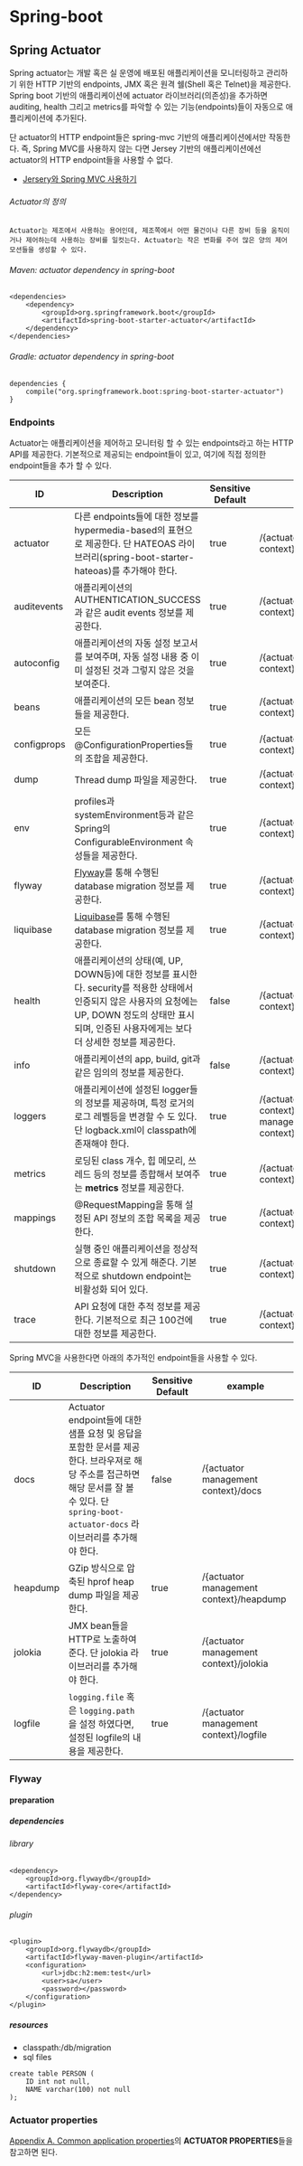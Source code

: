 # Spring-boot

## Spring Actuator
Spring actuator는 개발 혹은 실 운영에 배포된 애플리케이션을 모니터링하고 관리하기 위한 HTTP 기반의 endpoints, JMX 혹은 원격 쉘(Shell 혹은 Telnet)을 제공한다. Spring boot 기반의 애플리케이션에 actuator 라이브러리(의존성)을 추가하면 auditing, health 그리고 metrics를 파악할 수 있는 기능(endpoints)들이 자동으로 애플리케이션에 추가된다. 

단 actuator의 HTTP endpoint들은 spring-mvc 기반의 애플리케이션에서만 작동한다. 즉, Spring MVC를 사용하지 않는 다면 Jersey 기반의 애플리케이션에선 actuator의 HTTP endpoint들을 사용할 수 없다. 

* [Jersery와 Spring MVC 사용하기](https://docs.spring.io/spring-boot/docs/current/reference/htmlsingle/#howto-use-actuator-with-jersey)

###### Actuator의 정의

```
Actuator는 제조에서 사용하는 용어인데, 제조쪽에서 어떤 물건이나 다른 장비 등을 움직이거나 제어하는데 사용하는 장비를 일컷는다. Actuator는 작은 변화를 주어 많은 양의 제어 모션들을 생성할 수 있다.
```

###### Maven: actuator dependency in spring-boot

```
<dependencies>
    <dependency>
        <groupId>org.springframework.boot</groupId>
        <artifactId>spring-boot-starter-actuator</artifactId>
    </dependency>
</dependencies>
```

###### Gradle: actuator dependency in spring-boot
```
dependencies {
    compile("org.springframework.boot:spring-boot-starter-actuator")
}
```

### Endpoints
Actuator는 애플리케이션을 제어하고 모니터링 할 수 있는 endpoints라고 하는 HTTP API를 제공한다. 기본적으로 제공되는 endpoint들이 있고, 여기에 직접 정의한 endpoint들을 추가 할 수 있다. 

| ID | Description |Sensitive Default | example |
|-----------|-------------------------------------------------------------------------------------------------------------------------------------------------------------------------------------|-----------|-----------|
| actuator|다른 endpoints들에 대한 정보를 hypermedia-based의 표현으로 제공한다. 단 HATEOAS 라이브러리(spring-boot-starter-hateoas)를 추가해야 한다.| true | /{actuator management context}/actuator|
| auditevents |애플리케이션의 AUTHENTICATION_SUCCESS과 같은 audit events 정보를 제공한다.| true |  /{actuator management context}/auditevents|
| autoconfig |애플리케이션의 자동 설정 보고서를 보여주며, 자동 설정 내용 중 이미 설정된 것과 그렇지 않은 것을 보여준다. | true |  /{actuator management context}/autoconfig|
| beans |애플리케이션의 모든 bean 정보들을 제공한다. | true |  /{actuator management context}/beans|
| configprops |모든 @ConfigurationProperties들의 조합을 제공한다.| true |  /{actuator management context}/configprops|
| dump |Thread dump 파일을 제공한다.| true |  /{actuator management context}/dump|
| env |profiles과 systemEnvironment등과 같은 Spring의 ConfigurableEnvironment  속성들을 제공한다. | true |  /{actuator management context}/env|
| flyway |[Flyway](https://flywaydb.org)를 통해 수행된 database migration 정보를 제공한다. | true |  /{actuator management context}/flyway|
| liquibase |[Liquibase](http://www.liquibase.org/)를 통해 수행된 database migration 정보를 제공한다. | true |  /{actuator management context}/liquibase|
| health | 애플리케이션의 상태(예, UP, DOWN등)에 대한 정보를 표시한다. security를 적용한 상태에서 인증되지 않은 사용자의 요청에는  UP, DOWN 정도의 상태만 표시되며, 인증된 사용자에게는 보다 더 상세한 정보를 제공한다.| false |  /{actuator management context}/health|
| info | 애플리케이션의 app, build, git과 같은 임의의 정보를 제공한다. | false |  /{actuator management context}/info|
| loggers | 애플리케이션에 설정된 logger들의 정보를 제공하며, 특정 로거의 로그 레벨등을 변경할 수 도 있다. 단  logback.xml이 classpath에 존재해야 한다. | true |  /{actuator management context}/loggers, /{actuator management context}/loggers/{loggername} |
| metrics | 로딩된 class 개수, 힙 메모리,  쓰레드 등의 정보를 종합해서 보여주는 **metrics** 정보를 제공한다.| true |  /{actuator management context}/metrics |
| mappings | @RequestMapping을 통해 설정된 API 정보의 조합 목록을 제공한다. | true |  /{actuator management context}/mappings |
| shutdown | 실행 중인 애플리케이션을 정상적으로 종료할 수 있게 해준다. 기본적으로 shutdown endpoint는 비활성화 되어 있다. | true |  /{actuator management context}/shutdown |
| trace | API 요청에 대한 추적 정보를 제공한다. 기본적으로 최근 100건에 대한 정보를 제공한다. | true |  /{actuator management context}/trace |

Spring MVC을 사용한다면 아래의 추가적인 endpoint들을 사용할 수 있다.

| ID | Description |Sensitive Default | example |
|-----------|-------------------------------------------------------------------------------------------------------------------------------------------------------------------------------------|-----------|-----------|
| docs |Actuator endpoint들에 대한 샘플 요청 및 응답을 포함한 문서를 제공한다. 브라우져로 해당 주소를 접근하면 해당 문서를 잘 볼 수 있다. 단 ``` spring-boot-actuator-docs ``` 라이브러리를 추가해야 한다. | false | /{actuator management context}/docs |
| heapdump | GZip 방식으로 압축된 hprof  heap dump 파일을 제공한다. | true | /{actuator management context}/heapdump |
| jolokia | JMX bean들을 HTTP로 노출하여 준다. 단 jolokia 라이브러리를 추가해야 한다. | true | /{actuator management context}/jolokia |
| logfile |  ``` logging.file ```  혹은 ``` logging.path ```을 설정 하였다면, 설정된 logfile의 내용을 제공한다.  | true | /{actuator management context}/logfile |




### Flyway
#### preparation
##### dependencies
###### library

```
<dependency>
    <groupId>org.flywaydb</groupId>
    <artifactId>flyway-core</artifactId>
</dependency>
```
###### plugin

```
<plugin>
    <groupId>org.flywaydb</groupId>
    <artifactId>flyway-maven-plugin</artifactId>
    <configuration>
        <url>jdbc:h2:mem:test</url>
        <user>sa</user>
        <password></password>
    </configuration>
</plugin>
```

##### resources
* classpath:/db/migration
* sql files

```
create table PERSON (
    ID int not null,
    NAME varchar(100) not null
);
```


### Actuator properties

[Appendix A. Common application properties](https://docs.spring.io/spring-boot/docs/current/reference/htmlsingle/#common-application-properties)의 **ACTUATOR PROPERTIES**들을 참고하면 된다. 
